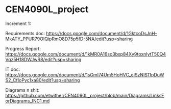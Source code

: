 # CEN4090L_project

Increment 1:

Requirements doc: https://docs.google.com/document/d/1GktcoDsJnH-MkATY_PPUR79OIQipRmO8D75p5fD-5NA/edit?usp=sharing

Progress Report: https://docs.google.com/document/d/1kMR0A16so3bxp84Xy9toxnIytT50Q4Vqz5H18DWJwR8/edit?usp=sharing

IT doc: https://docs.google.com/document/d/1sGmI74Um5HoHVC_eISzNIS11pDuWS2_CfIoPyc1xa80/edit?usp=sharing

Diagrams n shit: https://github.com/etwither/CEN4090L_project/blob/main/Diagrams/LinksForDiagrams_INC1.md

